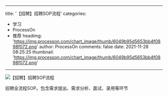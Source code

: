
---
title: '【招聘】招聘SOP流程'
categories: 
 - 学习
 - ProcessOn
 - 推荐
headimg: 'https://img.processon.com/chart_image/thumb/6049b95d5653bb4f0898f072.png'
author: ProcessOn
comments: false
date: 2021-11-28 08:25:25
thumbnail: 'https://img.processon.com/chart_image/thumb/6049b95d5653bb4f0898f072.png'
---

<div>   
<img class="thumb" alt="【招聘】招聘SOP流程" src="https://img.processon.com/chart_image/thumb/6049b95d5653bb4f0898f072.png" referrerpolicy="no-referrer">
<p>招聘全流程SOP。包含需求提出、需求分析、面试、录用等环节</p>  
</div>
            